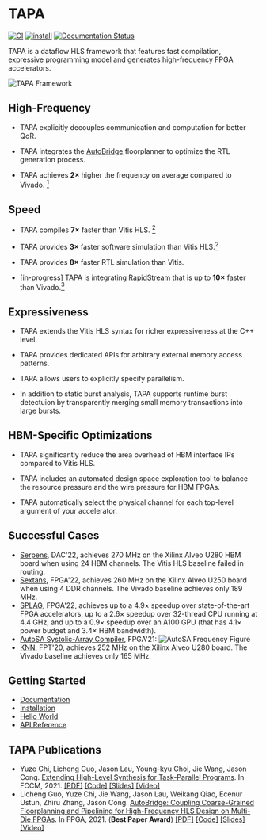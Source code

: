 # TAPA

[![CI](https://github.com/UCLA-VAST/tapa/actions/workflows/CI.yml/badge.svg)](https://github.com/UCLA-VAST/tapa/actions/workflows/CI.yml)
[![install](https://github.com/Blaok/tapa/actions/workflows/install.yml/badge.svg)](https://github.com/Blaok/tapa/actions/workflows/install.yml)
[![Documentation Status](https://readthedocs.org/projects/tapa/badge/?version=latest)](https://tapa.readthedocs.io/en/latest/?badge=latest)

TAPA is a dataflow HLS framework that features fast compilation, expressive programming model and generates high-frequency FPGA accelerators.

![TAPA Framework](https://user-images.githubusercontent.com/32432619/157972074-12fe5f32-4cd0-492e-b47a-06c23ea9c283.png)


## High-Frequency

- TAPA explicitly decouples communication and computation for better QoR.

- TAPA integrates the [AutoBridge](https://github.com/Licheng-Guo/AutoBridge) floorplanner to optimize the RTL generation process.

- TAPA achieves **2×** higher the frequency on average compared to Vivado. [<sup>1</sup>](https://doi.org/10.1145/3431920.3439289)


## Speed

- TAPA compiles **7×** faster than Vitis HLS. [<sup>2</sup>](https://doi.org/10.1109/fccm51124.2021.00032)

- TAPA provides **3×** faster software simulation than Vitis HLS.[<sup>2</sup>](https://doi.org/10.1109/fccm51124.2021.00032)

- TAPA provides **8×** faster RTL simulation than Vitis.

- [in-progress] TAPA is integrating [RapidStream](https://github.com/Licheng-Guo/RapidStream) that is up to **10×** faster than Vivado.[<sup>3</sup>](https://vast.cs.ucla.edu/~chiyuze/pub/fpga22-rapidstream.pdf)


## Expressiveness

- TAPA extends the Vitis HLS syntax for richer expressiveness at the C++ level.

- TAPA provides dedicated APIs for arbitrary external memory access patterns.

- TAPA allows users to explicitly specify parallelism.

- In addition to static burst analysis, TAPA supports runtime burst detectuion by transparently merging small memory transactions into large bursts.



## HBM-Specific Optimizations

- TAPA significantly reduce the area overhead of HBM interface IPs compared to Vitis HLS.

- TAPA includes an automated design space exploration tool to balance the resource pressure and the wire pressure for HBM FPGAs.

- TAPA automatically select the physical channel for each top-level argument of your accelerator.

## Successful Cases

- [Serpens](https://arxiv.org/abs/2111.12555), DAC'22, achieves 270 MHz on the Xilinx Alveo U280 HBM board when using 24 HBM channels. The Vitis HLS baseline failed in routing.
- [Sextans](https://dl.acm.org/doi/pdf/10.1145/3490422.3502357), FPGA'22, achieves 260 MHz on the Xilinx Alveo U250 board when using 4 DDR channels. The Vivado baseline achieves only 189 MHz.
- [SPLAG](https://github.com/UCLA-VAST/splag), FPGA'22,
  achieves up to a 4.9× speedup over state-of-the-art FPGA accelerators,
  up to a 2.6× speedup over 32-thread CPU running at 4.4 GHz,
  and up to a 0.9× speedup over an A100 GPU
  (that has 4.1× power budget and 3.4× HBM bandwidth).
- [AutoSA Systolic-Array Compiler](https://github.com/UCLA-VAST/AutoSA),
  FPGA'21:
  ![AutoSA Frequency Figure](https://user-images.githubusercontent.com/32432619/157976148-594e98bc-2658-4ebc-ae0d-3d2a347d1854.png)
- [KNN](https://github.com/SFU-HiAccel/CHIP-KNN), FPT'20, achieves 252 MHz on the Xilinx Alveo U280 board. The Vivado baseline achieves only 165 MHz.

## Getting Started

+ [Documentation](https://tapa.readthedocs.io/en/release/)
+ [Installation](https://tapa.readthedocs.io/en/release/installation.html)
+ [Hello World](https://tapa.readthedocs.io/en/release/getting_started.html)
+ [API Reference](https://tapa.readthedocs.io/en/release/api.html)

## TAPA Publications

+ Yuze Chi, Licheng Guo, Jason Lau, Young-kyu Choi, Jie Wang, Jason Cong.
  [Extending High-Level Synthesis for Task-Parallel Programs](https://doi.org/10.1109/fccm51124.2021.00032).
  In FCCM, 2021.
  [[PDF]](https://about.blaok.me/pub/fccm21-tapa.pdf)
  [[Code]](https://github.com/UCLA-VAST/tapa)
  [[Slides]](https://about.blaok.me/pub/fccm21-tapa.slides.pdf)
  [[Video]](https://about.blaok.me/pub/fccm21-tapa.mp4)
+ Licheng Guo, Yuze Chi, Jie Wang, Jason Lau, Weikang Qiao, Ecenur Ustun, Zhiru Zhang, Jason Cong.
  [AutoBridge: Coupling Coarse-Grained Floorplanning and Pipelining for High-Frequency HLS Design on Multi-Die FPGAs](https://doi.org/10.1145/3431920.3439289).
  In FPGA, 2021. (**Best Paper Award**)
  [[PDF]](https://about.blaok.me/pub/fpga21-autobridge.pdf)
  [[Code]](https://github.com/Licheng-Guo/AutoBridge)
  [[Slides]](https://about.blaok.me/pub/fpga21-autobridge.slides.pdf)
  [[Video]](https://about.blaok.me/pub/fpga21-autobridge.mp4)
